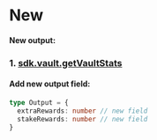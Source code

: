 # New

#### New output:

### 1. [sdk.vault.getVaultStats](https://sdk.stakewise.io/vault/requests/getvaultstats)

#### Add new output field:
```ts
type Output = {
  extraRewards: number // new field
  stakeRewards: number // new field
}
```
